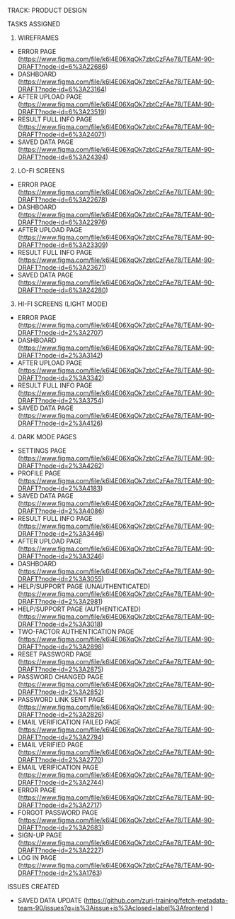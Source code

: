 TRACK: PRODUCT DESIGN 

TASKS ASSIGNED

1) WIREFRAMES
* ERROR PAGE (https://www.figma.com/file/k6l4E06XqOk7zbtCzFAe78/TEAM-90-DRAFT?node-id=6%3A22686)
* DASHBOARD (https://www.figma.com/file/k6l4E06XqOk7zbtCzFAe78/TEAM-90-DRAFT?node-id=6%3A23164)
* AFTER UPLOAD PAGE (https://www.figma.com/file/k6l4E06XqOk7zbtCzFAe78/TEAM-90-DRAFT?node-id=6%3A23519)
* RESULT FULL INFO PAGE (https://www.figma.com/file/k6l4E06XqOk7zbtCzFAe78/TEAM-90-DRAFT?node-id=6%3A24071)
* SAVED DATA PAGE (https://www.figma.com/file/k6l4E06XqOk7zbtCzFAe78/TEAM-90-DRAFT?node-id=6%3A24394)

2) LO-FI SCREENS
* ERROR PAGE (https://www.figma.com/file/k6l4E06XqOk7zbtCzFAe78/TEAM-90-DRAFT?node-id=6%3A22678)
* DASHBOARD (https://www.figma.com/file/k6l4E06XqOk7zbtCzFAe78/TEAM-90-DRAFT?node-id=6%3A22976)
* AFTER UPLOAD PAGE (https://www.figma.com/file/k6l4E06XqOk7zbtCzFAe78/TEAM-90-DRAFT?node-id=6%3A23309)
* RESULT FULL INFO PAGE (https://www.figma.com/file/k6l4E06XqOk7zbtCzFAe78/TEAM-90-DRAFT?node-id=6%3A23671)
* SAVED DATA PAGE (https://www.figma.com/file/k6l4E06XqOk7zbtCzFAe78/TEAM-90-DRAFT?node-id=6%3A24280)

3) HI-FI SCREENS (LIGHT MODE)
* ERROR PAGE (https://www.figma.com/file/k6l4E06XqOk7zbtCzFAe78/TEAM-90-DRAFT?node-id=2%3A2707)
* DASHBOARD (https://www.figma.com/file/k6l4E06XqOk7zbtCzFAe78/TEAM-90-DRAFT?node-id=2%3A3142)
* AFTER UPLOAD PAGE (https://www.figma.com/file/k6l4E06XqOk7zbtCzFAe78/TEAM-90-DRAFT?node-id=2%3A3342)
* RESULT FULL INFO PAGE (https://www.figma.com/file/k6l4E06XqOk7zbtCzFAe78/TEAM-90-DRAFT?node-id=2%3A3754)
* SAVED DATA PAGE (https://www.figma.com/file/k6l4E06XqOk7zbtCzFAe78/TEAM-90-DRAFT?node-id=2%3A4126)

4) DARK MODE PAGES
* SETTINGS PAGE (https://www.figma.com/file/k6l4E06XqOk7zbtCzFAe78/TEAM-90-DRAFT?node-id=2%3A4262)
* PROFILE PAGE (https://www.figma.com/file/k6l4E06XqOk7zbtCzFAe78/TEAM-90-DRAFT?node-id=2%3A4183)
* SAVED DATA PAGE (https://www.figma.com/file/k6l4E06XqOk7zbtCzFAe78/TEAM-90-DRAFT?node-id=2%3A4086)
* RESULT FULL INFO PAGE (https://www.figma.com/file/k6l4E06XqOk7zbtCzFAe78/TEAM-90-DRAFT?node-id=2%3A3446)
* AFTER UPLOAD PAGE (https://www.figma.com/file/k6l4E06XqOk7zbtCzFAe78/TEAM-90-DRAFT?node-id=2%3A3246)
* DASHBOARD (https://www.figma.com/file/k6l4E06XqOk7zbtCzFAe78/TEAM-90-DRAFT?node-id=2%3A3055)
* HELP/SUPPORT PAGE (UNAUTHENTICATED) (https://www.figma.com/file/k6l4E06XqOk7zbtCzFAe78/TEAM-90-DRAFT?node-id=2%3A2981)
* HELP/SUPPORT PAGE (AUTHENTICATED) (https://www.figma.com/file/k6l4E06XqOk7zbtCzFAe78/TEAM-90-DRAFT?node-id=2%3A3018)
* TWO-FACTOR AUTHENTICATION PAGE (https://www.figma.com/file/k6l4E06XqOk7zbtCzFAe78/TEAM-90-DRAFT?node-id=2%3A2898)
* RESET PASSWORD PAGE (https://www.figma.com/file/k6l4E06XqOk7zbtCzFAe78/TEAM-90-DRAFT?node-id=2%3A2875)
* PASSWORD CHANGED PAGE (https://www.figma.com/file/k6l4E06XqOk7zbtCzFAe78/TEAM-90-DRAFT?node-id=2%3A2852)
* PASSWORD LINK SENT PAGE (https://www.figma.com/file/k6l4E06XqOk7zbtCzFAe78/TEAM-90-DRAFT?node-id=2%3A2826)
* EMAIL VERIFICATION FAILED PAGE (https://www.figma.com/file/k6l4E06XqOk7zbtCzFAe78/TEAM-90-DRAFT?node-id=2%3A2794)
* EMAIL VERIFIED PAGE (https://www.figma.com/file/k6l4E06XqOk7zbtCzFAe78/TEAM-90-DRAFT?node-id=2%3A2770)
* EMAIL VERIFICATION PAGE (https://www.figma.com/file/k6l4E06XqOk7zbtCzFAe78/TEAM-90-DRAFT?node-id=2%3A2744)
* ERROR PAGE (https://www.figma.com/file/k6l4E06XqOk7zbtCzFAe78/TEAM-90-DRAFT?node-id=2%3A2717)
* FORGOT PASSWORD PAGE (https://www.figma.com/file/k6l4E06XqOk7zbtCzFAe78/TEAM-90-DRAFT?node-id=2%3A2683)
* SIGN-UP PAGE (https://www.figma.com/file/k6l4E06XqOk7zbtCzFAe78/TEAM-90-DRAFT?node-id=2%3A2227)
* LOG IN PAGE (https://www.figma.com/file/k6l4E06XqOk7zbtCzFAe78/TEAM-90-DRAFT?node-id=2%3A1763)


ISSUES CREATED

* SAVED DATA UPDATE (https://github.com/zuri-training/fetch-metadata-team-90/issues?q=is%3Aissue+is%3Aclosed+label%3Afrontend )

